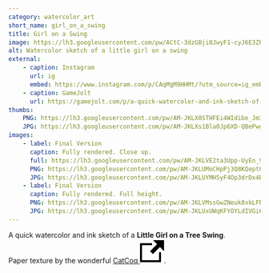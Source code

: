 ```yaml
---
category: watercolor_art
short_name: girl_on_a_swing
title: Girl on a Swing
image: https://lh3.googleusercontent.com/pw/ACtC-3dzGBji0JwyF1-cyJ6E3ZP0n5OT6Py-orvYpJwkQ4qCPWJ99nFviW1WNQVxfuPsE9vnDEoPmfuQ90RlxguZwnowACMsYOMqzoCcmzdicrilOS5MBZr1Q8yys3lkg7JToEQnzMZTgjKKYQPdD2y-xqup=w1200-h630-no?authuser=0
alt: Watercolor sketch of a little girl on a swing
external:
    - caption: Instagram
      url: ig
      embed: https://www.instagram.com/p/CAqMgM9HHMt/?utm_source=ig_embed&amp;utm_campaign=loading
    - caption: GameJolt
      url: https://gamejolt.com/p/a-quick-watercolor-and-ink-sketch-of-a-little-girl-on-a-tree-swin-34eautsr
thumbs:
    PNG: https://lh3.googleusercontent.com/pw/AM-JKLX0STHFEi4WIdibe_Jm3vKXg92QRVg_CYwX6-ALyOxhU09nxg0iW0X9n1SVZhvzuV3tnkXgg6zG1BXDvyhbBNoJ9_Adt4xm9Ssb-t3uQwaQD9bgUVbJRsjBXZm59Hr0_Q2soAEvy5BHNIRSS_XSFLF2
    JPG: https://lh3.googleusercontent.com/pw/AM-JKLXs1Bla0Jp6XD-QBePwgFX57BgSabEV4iPJ1KE3M0WBlwVp37SG1cTN0VtcBmcrnr2Mnusj804MiqlYwsMOHXXdnV9C_Y7ZuOhf_5aG2gSWldJ8DyYgerIH-bFUarUHnr8hnTFd0gOM5Sj2knk8Knd_
images:
    - label: Final Version
      caption: Fully rendered. Close up.
      full: https://lh3.googleusercontent.com/pw/AM-JKLVE2ta3Upp-UyEn_9NJ4jGIx_ITGykAeiEa5wEnBO4V2c_GTaTYaAYH7ZirqQmKClXrdRGcCWH6mmUYJ_bI0epJ4YyPsVLsG5-BkYF2_gLRLJl6LAFTgBDbw9eypnc-Fk0SOhVsyNPWRjC31eBs7a93=w2400
      PNG: https://lh3.googleusercontent.com/pw/AM-JKLUMoCHpPj3Q8KQept0BQ2YOuqF6cE6wJb3laeuetJH9lUHTeZ0-GS4boRq0536a6elImf9iza2Nypf_WZqyNJxgMKG64_q2cNKco-GfeIZsiupVAvJSZrzZHKHhwr4WroqBQn6KfQqIJpKVBJPUaMpV
      JPG: https://lh3.googleusercontent.com/pw/AM-JKLUYMH5yF4Op3drDx4BDXIlnd2aKHrai5rJngHcYFu0DbZLHNtB78ZLan3Gz05u89CKLqXJICZjotq9_-sNY92vptvdvTwkCpg4-Lry-GlhEZ2Rn3Rq42cQsX9N_Qc7j9zSt_sPF7OxZ9TYvw0ejDaca
    - label: Final Version
      caption: Fully rendered. Full height.
      PNG: https://lh3.googleusercontent.com/pw/AM-JKLVMssGwZNeuk8xkLFNQw13Lz0m2cDojzoFwJyAgfDxOtVtjTRFmyWoHDLLzpNbmYmyvqRb7XuxNNKLoJe0G9TG_iLUFaqFZQN9W9K_Ky8K9VoxwTgZuByds36CoS66B7U0qOVeS3JHrQKkdVWiVLuob
      JPG: https://lh3.googleusercontent.com/pw/AM-JKLUxUWqKFYOYLdIVGi6QYw6f_mPqf0Q7vph7sE-KFtjYCY_YZmnlrzOnFJdVWEa1eAg_hMqw77o1uLyDjf2nJGVgif6TxsAKhy9Q9c9NlRBvT5J2KjSfsoGVoeN4cG6xvwBZaE3Khfnl5sbcPvL_MmI4
---
```


A quick watercolor and ink sketch of a **Little Girl on a Tree Swing**.  
Paper texture by the wonderful [CatCoq <img src="/assets/images/icons/external.svg" alt="External Link" class="external-icon">](https://www.instagram.com/catcoq/).

